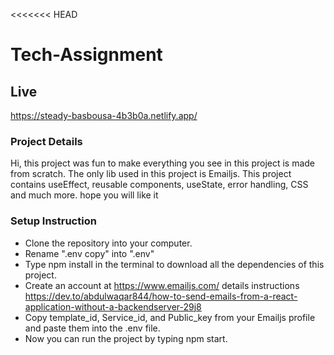 <<<<<<< HEAD

# Tech-Assignment

## Live

https://steady-basbousa-4b3b0a.netlify.app/

### Project Details

Hi, this project was fun to make everything you see in this project is made from scratch. The only lib used in this project is Emailjs.
This project contains useEffect, reusable components, useState, error handling, CSS and much more. hope you will like it

### Setup Instruction

- Clone the repository into your computer.
- Rename ".env copy" into ".env"
- Type npm install in the terminal to download all the dependencies of this project.
- Create an account at https://www.emailjs.com/ details instructions https://dev.to/abdulwaqar844/how-to-send-emails-from-a-react-application-without-a-backendserver-29j8
- Copy template_id, Service_id, and Public_key from your Emailjs profile and paste them into the .env file.
- Now you can run the project by typing npm start.
